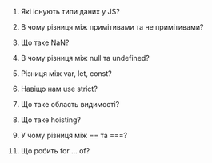 1. Які існують типи даних у JS?

2. В чому різниця між примітивами та не примітивами?

3. Що таке NaN?

4. В чому різниця між null та undefined?

5. Різниця між var, let, const?

6. Навіщо нам use strict?

7. Що таке область видимості?

8. Що таке hoisting?

9. У чому різниця між == та ===?

<!-- 10. Що таке функція? -->

11. Що робить for ... of?
